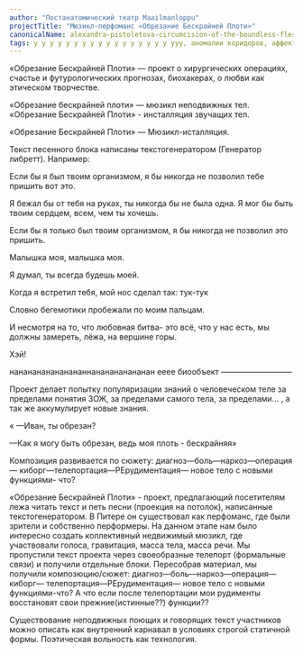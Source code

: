 ```yaml
---
author: "Постанатомический театр Maailmanloppu"
projectTitle: "Мюзикл-перфоманс «Обрезание Бескрайней Плоти»"
canonicalName: alexandra-pistoletova-circumcision-of-the-boundless-flesh
tags: у у у у у у у у у у у у у у у у у ууу, аномалии коридоров, аффективный труд, желание, интимные интерфейсы, мать-машина, практики самих себя, рассеянная коллективность, extensions, террор родства
---
```

«Обрезание Бескрайней Плоти» — проект о хирургических операциях, счастье и футурологических прогнозах, биохакерах, о любви как этическом творчестве.

«Обрезание бескрайней плоти» — мюзикл неподвижных тел. «Обрезание Бескрайней Плоти» - инсталляция звучащих тел.

«Обрезание Бескрайней Плоти» — Мюзикл-исталляция.

Текст песенного блока написаны текстогенератором (Генератор либретт). Например:

Если бы я был твоим организмом, я бы никогда не позволил тебе пришить вот это.

Я бежал бы от тебя на руках, ты никогда бы не была одна. Я мог бы быть твоим сердцем, всем, чем ты хочешь.

Если бы я только был твоим организмом, я бы никогда не позволил это пришить.

Малышка моя, малышка моя.

Я думал, ты всегда будешь моей.

Когда я встретил тебя, мой нос сделал так: тук-тук

Словно бегемотики пробежали по моим пальцам.

И несмотря на то, что любовная битва- это всё, что у нас есть, мы должны замереть, лёжа, на вершине горы.

Хэй!

нананананананананнананананананан ееее биообъект —————————

Проект делает попытку популяризации знаний о человеческом теле за пределами понятия ЗОЖ, за пределами самого тела, за пределами... , а так же аккумулирует новые знания.

« —Иван, ты обрезан?

—Как я могу быть обрезан, ведь моя плоть - бескрайняя»

Композиция развивается по сюжету: диагноз—боль—наркоз—операция— киборг—телепортация—РЕрудиментация— новое тело с новыми функциями- что?

«Обрезание Бескрайней Плоти» - проект, предлагающий посетителям лежа читать текст и петь песни (проекция на потолок), написанные текстогенератором. В Питере он существовал как перфоманс, где были зрители и собственно перформеры. На данном этапе нам было интересно создать коллективный недвижимый мюзикл, где участвовали голоса, гравитация, масса тела, масса речи. Мы пропустили текст проекта через своеобразные телепорт (формальные связи) и получили отдельные блоки. Пересобрав материал, мы получили композюцию/сюжет: диагноз—боль—наркоз—операция—киборг— телепортация—РЕрудиментация— новое тело с новыми функциями-что? А что если после телепортации мои рудименты восстановят свои прежние(истинные??) функции??

Существование неподвижных поющих и говорящих текст участников можно описать как внутренний карнавал в условиях строгой статичной формы. Поэтическая вольность как технология.
